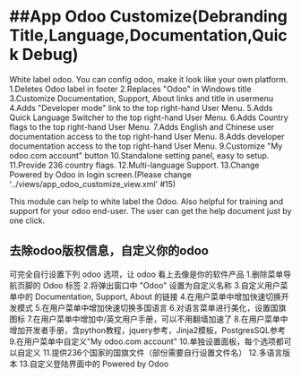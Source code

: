##App Odoo Customize(Debranding Title,Language,Documentation,Quick Debug)
============
White label odoo.
You can config odoo, make it look like your own platform.
1.Deletes Odoo label in footer
2.Replaces "Odoo" in Windows title
3.Customize Documentation, Support, About links and title in usermenu
4.Adds "Developer mode" link to the top right-hand User Menu.
5.Adds Quick Language Switcher to the top right-hand User Menu.
6.Adds Country flags  to the top right-hand User Menu.
7.Adds English and Chinese user documentation access to the top right-hand User Menu.
8.Adds developer documentation access to the top right-hand User Menu.
9.Customize "My odoo.com account" button
10.Standalone setting panel, easy to setup.
11.Provide 236 country flags.
12.Multi-language Support.
13.Change Powered by Odoo in login screen.(Please change '../views/app_odoo_customize_view.xml' #15)

This module can help to white label the Odoo.
Also helpful for training and support for your odoo end-user.
The user can get the help document just by one click.

## 去除odoo版权信息，自定义你的odoo
可完全自行设置下列 odoo 选项，让 odoo 看上去像是你的软件产品
1.删除菜单导航页脚的 Odoo 标签
2.将弹出窗口中 "Odoo" 设置为自定义名称
3.自定义用户菜单中的 Documentation, Support, About 的链接
4.在用户菜单中增加快速切换开发模式
5.在用户菜单中增加快速切换多国语言
6.对语言菜单进行美化，设置国旗图标
7.在用户菜单中增加中/英文用户手册，可以不用翻墙加速了
8.在用户菜单中增加开发者手册，含python教程，jquery参考，Jinja2模板，PostgresSQL参考
9.在用户菜单中自定义"My odoo.com account"
10.单独设置面板，每个选项都可以自定义
11.提供236个国家的国旗文件（部份需要自行设置文件名）
12.多语言版本
13.自定义登陆界面中的 Powered by Odoo
